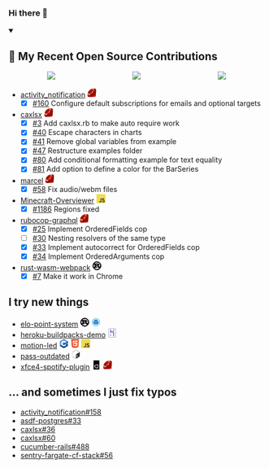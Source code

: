 ### Hi there 👋

<details open>
  <summary><h2>📘 My Recent Open Source Contributions</h2></summary>

  <div style="display: flex; align-items: center; flex-flow: row wrap; justify-content: space-around;">
    <a href="https://github.com/caxlsx/caxlsx/issues?q=author%3Akiskoza">
      <picture>
        <source
          srcset="https://github-readme-stats.vercel.app/api/pin/?username=caxlsx&repo=caxlsx&show_owner=true&theme=dark"
          media="(prefers-color-scheme: dark)" />
        <source
          srcset="https://github-readme-stats.vercel.app/api/pin/?username=caxlsx&repo=caxlsx&show_owner=true"
          media="(prefers-color-scheme: light), (prefers-color-scheme: no-preference)" />
        <img src="https://github-readme-stats.vercel.app/api/pin/?username=caxlsx&repo=caxlsx&show_owner=true" />
      </picture>
    </a>
    <a href="https://github.com/pulsar-edit/pulsar/issues?q=author%3Akiskoza">
      <picture>
        <source
          srcset="https://github-readme-stats.vercel.app/api/pin/?username=pulsar-edit&repo=pulsar&show_owner=true&theme=dark"
          media="(prefers-color-scheme: dark)" />
        <source
          srcset="https://github-readme-stats.vercel.app/api/pin/?username=pulsar-edit&repo=pulsar&show_owner=true"
          media="(prefers-color-scheme: light), (prefers-color-scheme: no-preference)" />
        <img src="https://github-readme-stats.vercel.app/api/pin/?username=pulsar-edit&repo=pulsar&show_owner=true" />
      </picture>
    </a>
    <a href="https://github.com/caxlsx/caxlsx_rails/issues?q=author%3Akiskoza">
      <picture>
        <source
          srcset="https://github-readme-stats.vercel.app/api/pin/?username=caxlsx&repo=caxlsx_rails&show_owner=true&theme=dark"
          media="(prefers-color-scheme: dark)" />
        <source
          srcset="https://github-readme-stats.vercel.app/api/pin/?username=caxlsx&repo=caxlsx_rails&show_owner=true"
          media="(prefers-color-scheme: light), (prefers-color-scheme: no-preference)" />
        <img src="https://github-readme-stats.vercel.app/api/pin/?username=caxlsx&repo=caxlsx_rails&show_owner=true" />
      </picture>
    </a>
  </div>

</details>



- [activity_notification](https://github.com/simukappu/activity_notification) <img src="https://raw.githubusercontent.com/devicons/devicon/master/icons/ruby/ruby-original.svg" alt="ruby" width="18" height="18"/>
  - [x] [#160](https://github.com/simukappu/activity_notification/pull/160) Configure default subscriptions for emails and optional targets
- [caxlsx](https://github.com/caxlsx/caxlsx) <img src="https://raw.githubusercontent.com/devicons/devicon/master/icons/ruby/ruby-original.svg" alt="ruby" width="18" height="18"/>
  - [x] [#3](https://github.com/caxlsx/caxlsx/pull/3) Add caxlsx.rb to make auto require work
  - [x] [#40](https://github.com/caxlsx/caxlsx/pull/40) Escape characters in charts
  - [x] [#41](https://github.com/caxlsx/caxlsx/pull/41) Remove global variables from example
  - [x] [#47](https://github.com/caxlsx/caxlsx/pull/47) Restructure examples folder
  - [x] [#80](https://github.com/caxlsx/caxlsx/pull/80) Add conditional formatting example for text equality
  - [x] [#81](https://github.com/caxlsx/caxlsx/pull/81) Add option to define a color for the BarSeries
- [marcel](https://github.com/rails/marcel) <img src="https://raw.githubusercontent.com/devicons/devicon/master/icons/ruby/ruby-original.svg" alt="ruby" width="18" height="18"/>
  - [x] [#58](https://github.com/rails/marcel/pull/58) Fix audio/webm files
- [Minecraft-Overviewer](https://github.com/overviewer/Minecraft-Overviewer) <img src="https://raw.githubusercontent.com/devicons/devicon/master/icons/javascript/javascript-original.svg" alt="javascript" width="18" height="18"/>
  - [x] [#1186](https://github.com/overviewer/Minecraft-Overviewer/pull/1186) Regions fixed
- [rubocop-graphql](https://github.com/DmitryTsepelev/rubocop-graphql) <img src="https://raw.githubusercontent.com/devicons/devicon/master/icons/ruby/ruby-original.svg" alt="ruby" width="18" height="18"/>
  - [x] [#25](https://github.com/DmitryTsepelev/rubocop-graphql/pull/25) Implement OrderedFields cop
  - [ ] [#30](https://github.com/DmitryTsepelev/rubocop-graphql/issues/30) Nesting resolvers of the same type
  - [x] [#33](https://github.com/DmitryTsepelev/rubocop-graphql/pull/33) Implement autocorrect for OrderedFields cop
  - [x] [#34](https://github.com/DmitryTsepelev/rubocop-graphql/pull/34) Implement OrderedArguments cop
- [rust-wasm-webpack](https://github.com/yamafaktory/rust-wasm-webpack) <img src="https://raw.githubusercontent.com/devicons/devicon/master/icons/rust/rust-plain.svg" alt="rust" width="18" height="18"/>
  - [x] [#7](https://github.com/yamafaktory/rust-wasm-webpack/pull/7) Make it work in Chrome

## I try new things

- [elo-point-system](https://github.com/kiskoza/elo-point-system) <img src="https://raw.githubusercontent.com/devicons/devicon/master/icons/rust/rust-plain.svg" alt="rust" width="18" height="18"/> <img src="https://raw.githubusercontent.com/devicons/devicon/master/icons/webpack/webpack-original.svg" alt="webpack" width="18" height="18"/>
- [heroku-buildpacks-demo](https://github.com/kiskoza/heroku-buildpacks-demo) <img src="https://raw.githubusercontent.com/devicons/devicon/master/icons/heroku/heroku-original.svg" alt="heroku" width="18" height="18"/>
- [motion-led](https://github.com/kiskoza/motion-led) <img src="https://raw.githubusercontent.com/devicons/devicon/master/icons/cplusplus/cplusplus-original.svg" alt="cpp" width="18" height="18"/> <img src="https://raw.githubusercontent.com/devicons/devicon/master/icons/html5/html5-original.svg" alt="html5" width="18" height="18"/> <img src="https://raw.githubusercontent.com/devicons/devicon/master/icons/javascript/javascript-original.svg" alt="javascript" width="18" height="18"/>
- [pass-outdated](https://github.com/kiskoza/pass-outdated) <img src="https://raw.githubusercontent.com/devicons/devicon/master/icons/bash/bash-original.svg" alt="bash" width="18" height="18"/>
- [xfce4-spotify-plugin](https://github.com/kiskoza/xfce4-spotify-plugin) <img src="https://raw.githubusercontent.com/devicons/devicon/master/icons/ubuntu/ubuntu-plain.svg" alt="ubuntu" width="18" height="18"/> <img src="https://raw.githubusercontent.com/devicons/devicon/master/icons/ruby/ruby-original.svg" alt="ruby" width="18" height="18"/>

## ... and sometimes I just fix typos

- [activity_notification#158](https://github.com/simukappu/activity_notification/pull/158)
- [asdf-postgres#33](https://github.com/smashedtoatoms/asdf-postgres/pull/33)
- [caxlsx#36](https://github.com/caxlsx/caxlsx/pull/36)
- [caxlsx#60](https://github.com/caxlsx/caxlsx/pull/60)
- [cucumber-rails#488](https://github.com/cucumber/cucumber-rails/pull/488)
- [sentry-fargate-cf-stack#56](https://github.com/Rungutan/sentry-fargate-cf-stack/pull/56)
